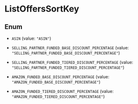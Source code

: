 
# ListOffersSortKey

## Enum


* `ASIN` (value: `"ASIN"`)

* `SELLING_PARTNER_FUNDED_BASE_DISCOUNT_PERCENTAGE` (value: `"SELLING_PARTNER_FUNDED_BASE_DISCOUNT_PERCENTAGE"`)

* `SELLING_PARTNER_FUNDED_TIERED_DISCOUNT_PERCENTAGE` (value: `"SELLING_PARTNER_FUNDED_TIERED_DISCOUNT_PERCENTAGE"`)

* `AMAZON_FUNDED_BASE_DISCOUNT_PERCENTAGE` (value: `"AMAZON_FUNDED_BASE_DISCOUNT_PERCENTAGE"`)

* `AMAZON_FUNDED_TIERED_DISCOUNT_PERCENTAGE` (value: `"AMAZON_FUNDED_TIERED_DISCOUNT_PERCENTAGE"`)




